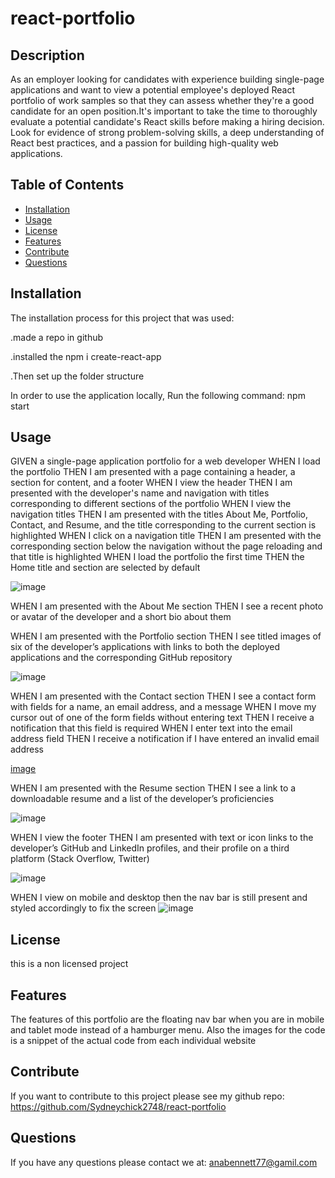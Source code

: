 # react-portfolio

## Description

As an employer looking for candidates with experience building single-page applications and want to view a potential employee's deployed React portfolio of work samples
so that they can assess whether they're a good candidate for an open position.It's important to take the time to thoroughly evaluate a potential candidate's React skills before making a hiring decision. Look for evidence of strong problem-solving skills, a deep understanding of React best practices, and a passion for building high-quality web applications. 





## Table of Contents 

- [Installation](#installation)
- [Usage](#usage)
- [License](#license)
- [Features](#features)
- [Contribute](#Contribute)
- [Questions](#Questions)





## Installation
 
 The installation process for this project that was used:

 .made a repo in github

 .installed the npm i create-react-app

 .Then set up the folder structure 

 In order to use the application locally, Run the following command:
 npm start 
 


 



## Usage
GIVEN a single-page application portfolio for a web developer
WHEN I load the portfolio
THEN I am presented with a page containing a header, a section for content, and a footer
WHEN I view the header
THEN I am presented with the developer's name and navigation with titles corresponding to different sections of the portfolio
WHEN I view the navigation titles
THEN I am presented with the titles About Me, Portfolio, Contact, and Resume, and the title corresponding to the current section is highlighted
WHEN I click on a navigation title
THEN I am presented with the corresponding section below the navigation without the page reloading and that title is highlighted
WHEN I load the portfolio the first time
THEN the Home title and section are selected by default

![image](https://user-images.githubusercontent.com/87034052/222059283-8bf65144-7159-41bf-8ce1-f06c544b9828.png)



WHEN I am presented with the About Me section
THEN I see a recent photo or avatar of the developer and a short bio about them




WHEN I am presented with the Portfolio section
THEN I see titled images of six of the developer’s applications with links to both the deployed applications and the corresponding GitHub repository

![image](https://user-images.githubusercontent.com/87034052/222059444-c5c11fd1-6296-41f1-ac2a-dc5a5b428775.png)

WHEN I am presented with the Contact section
THEN I see a contact form with fields for a name, an email address, and a message
WHEN I move my cursor out of one of the form fields without entering text
THEN I receive a notification that this field is required
WHEN I enter text into the email address field
THEN I receive a notification if I have entered an invalid email address

[image](https://user-images.githubusercontent.com/87034052/222059505-465afeb5-de5f-4933-bd5a-f19c2fd3beae.png)


WHEN I am presented with the Resume section
THEN I see a link to a downloadable resume and a list of the developer’s proficiencies

![image](https://user-images.githubusercontent.com/87034052/222059575-788976be-d0e6-45b5-a4aa-5fdb346cfc0a.png)


WHEN I view the footer
THEN I am presented with text or icon links to the developer’s GitHub and LinkedIn profiles, and their profile on a third platform (Stack Overflow, Twitter) 

![image](https://user-images.githubusercontent.com/87034052/222059636-0084b829-c914-42fc-b1b5-09a3f611febf.png)
<!-- ![image](https://user-images.githubusercontent.com/87034052/222059283-8bf65144-7159-41bf-8ce1-f06c544b9828.png)
![image](https://user-images.githubusercontent.com/87034052/222059380-74c29546-c525-4cac-b4b4-3e281ac250b9.png) -->
<!-- ![image](https://user-images.githubusercontent.com/87034052/222059444-c5c11fd1-6296-41f1-ac2a-dc5a5b428775.png) -->
<!-- ![image](https://user-images.githubusercontent.com/87034052/222059505-465afeb5-de5f-4933-bd5a-f19c2fd3beae.png) -->
<!-- ![image](https://user-images.githubusercontent.com/87034052/222226745-d182d086-25fc-4824-a568-c724a802f1bd.png) -->

<!-- ![image](https://user-images.githubusercontent.com/87034052/222059575-788976be-d0e6-45b5-a4aa-5fdb346cfc0a.png) -->
<!-- ![image](https://user-images.githubusercontent.com/87034052/222059636-0084b829-c914-42fc-b1b5-09a3f611febf.png) -->

WHEN I view on mobile and desktop then the nav bar is still present and styled accordingly to fix the screen
![image](https://user-images.githubusercontent.com/87034052/222059686-56564865-01cc-4658-bcb8-9b9350cd6d94.png)




## License
this is a non licensed project 


## Features
The features of this portfolio are the floating nav bar when you are in mobile and tablet mode instead of a hamburger menu. Also the images for the code is a snippet of the actual code from each individual website  

## Contribute
If you want to contribute to this project please see my github repo: https://github.com/Sydneychick2748/react-portfolio

## Questions
If you have any questions please contact we at: anabennett77@gamil.com
